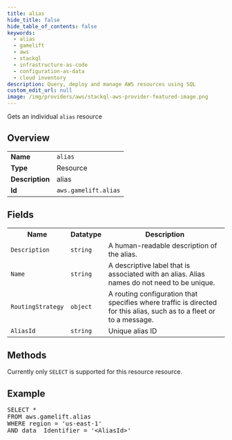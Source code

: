 ```yaml
---
title: alias
hide_title: false
hide_table_of_contents: false
keywords:
  - alias
  - gamelift
  - aws
  - stackql
  - infrastructure-as-code
  - configuration-as-data
  - cloud inventory
description: Query, deploy and manage AWS resources using SQL
custom_edit_url: null
image: /img/providers/aws/stackql-aws-provider-featured-image.png
---
```

Gets an individual <code>alias</code> resource

## Overview
<table><tbody>
<tr><td><b>Name</b></td><td><code>alias</code></td></tr>
<tr><td><b>Type</b></td><td>Resource</td></tr>
<tr><td><b>Description</b></td><td>alias</td></tr>
<tr><td><b>Id</b></td><td><code>aws.gamelift.alias</code></td></tr>
</tbody></table>

## Fields
<table><tbody>
<tr><th>Name</th><th>Datatype</th><th>Description</th></tr>
<tr><td><code>Description</code></td><td><code>string</code></td><td>A human-readable description of the alias.</td></tr>
<tr><td><code>Name</code></td><td><code>string</code></td><td>A descriptive label that is associated with an alias. Alias names do not need to be unique.</td></tr>
<tr><td><code>RoutingStrategy</code></td><td><code>object</code></td><td>A routing configuration that specifies where traffic is directed for this alias, such as to a fleet or to a message.</td></tr>
<tr><td><code>AliasId</code></td><td><code>string</code></td><td>Unique alias ID</td></tr>

</tbody></table>

## Methods
Currently only <code>SELECT</code> is supported for this resource resource.

## Example
<pre>
SELECT *<br/>FROM aws.gamelift.alias<br/>WHERE region = 'us-east-1'<br/>AND data__Identifier = '&lt;AliasId&gt;'
</pre>
